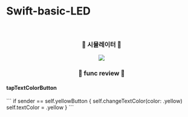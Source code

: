 # Swift-basic-LED
<br/>

<h3 align="center"> 🎥 시뮬레이터 🎥 </h3>
<p align="center"> 
  <img src="https://user-images.githubusercontent.com/91595135/158627423-7ced7c1c-6e7a-4e26-a5a0-9394927c878c.gif">
</p>
</hr>
<h3 align="center">🔧 func review 🔧</h3>

<h4> tapTextColorButton </h4>
```
if sender == self.yellowButton {
  self.changeTextColor(color: .yellow)
  self.textColor = .yellow
}
```
